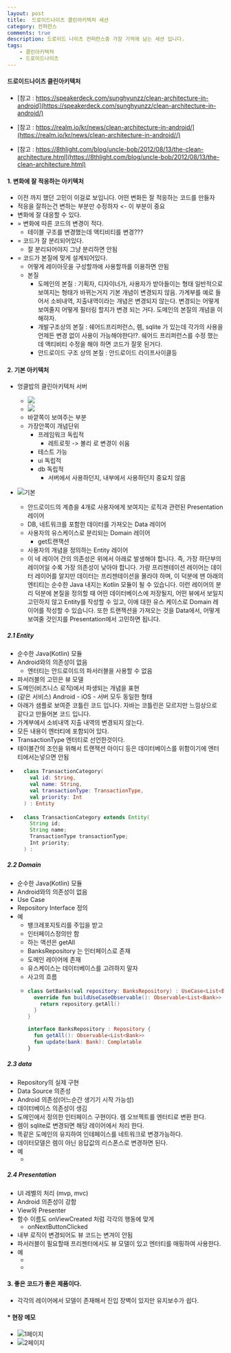 ```yaml
---
layout: post
title:  드로이드나이츠 클린아키텍처 세션
category: 컨퍼런스
comments: true
description: 드로이드 나이츠 컨퍼런스중 가장 기억에 남는 세션 입니다.
tags:
    - 클린아키텍처
    - 드로이드나이츠
---
```



#### 드로이드나이츠 클린아키텍처
 - [참고 : https://speakerdeck.com/sunghyunzz/clean-architecture-in-android](https://speakerdeck.com/sunghyunzz/clean-architecture-in-android/)

 - [참고 : https://realm.io/kr/news/clean-architecture-in-android/](https://realm.io/kr/news/clean-architecture-in-android//)

 - [참고 : https://8thlight.com/blog/uncle-bob/2012/08/13/the-clean-architecture.html](https://8thlight.com/blog/uncle-bob/2012/08/13/the-clean-architecture.html)

#### 1. 변화에 잘 적응하는 아키텍처
  - 이전 까지 했던 고민이 이걸로 보입니다. 어떤 변화든 잘 적응하는 코드를 만들자
  - 적응을 잘하는건 변하는 부분만 수정하자 <- 이 부분이 중요
  - 변화에 잘 대응할 수 있다.
   - = 변화에 따른 코드의 변경이 적다. 
     - 테이블 구조를 변경했는데 액티비티를 변경???
   - = 코드가 잘 분리되어있다.
     - 잘 분리되어야지 그냥 분리하면 안됨
   - = 코드가 본질에 맞게 설계되어있다.
     - 어떻게 레이아웃을 구성할까에 사용할까를 이용하면 안됨
     - 본질 
       - 도메인의 본질 : 기획자, 디자이너가, 사용자가 받아들이는 형태 일반적으로 보여지는 형태가 바뀌는거지 기본 개념이 변경되지 않음. 가계부를 예로 들어서 소비내역, 지출내역이라는 개념은 변경되지 않는다. 변경되는 어떻게 보여줄지 어떻게 필터링 할지가 변경 되는 거다. 도메인의 본질의 개념을 이해햐자.
       - 개발구조상의 본질 : 쉐어드프리퍼런스, 렘, sqlite 가 있는데 각가의 사용을 언제든 변경 없이 사용이 가능해야한다!?. 쉐어드 프리퍼런스를 수정 했는데 액티비티 수정을 해야 하면 코드가 잘못 된거다.
       - 안드로이드 구조 상의 본질 : 안드로이드 라이프사이클등

#### 2. 기본 아키텍처
  - 엉클밥의 클린아키텍처 서버
    - ![](https://drive.google.com/uc?id=0BwUadct9RzY3cmtQUjlkYlN5QTg)
    - <img src="https://drive.google.com/uc?id=0BwUadct9RzY3cmtQUjlkYlN5QTg">
    - 바깥쪽이 보여주는 부분
    - 가장안쪽이 개념단위
      - 프레임워크 독립적
        - 레트로핏 -> 볼리 로 변경이 쉬움
      - 테스트 가능
      - ui 독립적
      - db 독립적
        - 서버에서 사용하던지, 내부에서 사용하던지 중요치 않음

  - ![기본](https://drive.google.com/uc?id=0BwUadct9RzY3YU9CMXN5S2FTRXc)
    - 안드로이드의 계층을 4개로 사용자에게 보여지는 로직과 관련된 Presentation 레이어
    - DB, 네트워크를 포함한 데이터를 가져오는 Data 레이어 
    - 사용자의 유스케이스로 분리되는 Domain 레이어
      - get트랜잭션
    - 사용자의 개념을 정의하는 Entity 레이어 
    - 이 네 레이어 간의 의존성은 위에서 아래로 발생해야 합니다. 즉, 가장 하단부의 레이어일 수록 가장 의존성이 낮아야 합니다. 가량 프리젠테이션 레이어는 데이터 레이어를 알지만 데이터는 프리젠테이션을 몰라야 하며, 이 덕분에 맨 아래의 엔티티는 순수한 Java 내지는 Kotlin 모듈이 될 수 있습니다. 이런 레이어의 분리 덕분에 본질을 정의할 때 어떤 데이터베이스에 저장될지, 어떤 뷰에서 보일지 고민하지 않고 Entity를 작성할 수 있고, 이에 대한 유스 케이스로 Domain 레이어를 작성할 수 있습니다. 또한 트랜잭션을 가져오는 것을 Data에서, 어떻게 보여줄 것인지를 Presentation에서 고민하면 됩니다.

##### 2.1 Entity
  - 순수한 Java(Kotlin) 모듈
  - Android와의 의존성이 없음
    - 엔터티는 안드로이드의 파서러블을 사용할 수 없음
  - 파서러블의 고민은 뷰 모델   
  - 도메인(비즈니스 로직)에서 파생되는 개념을 표현
  - (같은 서비스) Android - iOS - 서버 모두 동일한 형태
  - 아래가 샘플로 보여준 코틀린 코드 입니다. 자바는 코틀린은 모르지만 느낌상으로 같다고 만들어본 코드 입니다.
  - 가계부에서 소비내역 지출 내역의 변경되지 않는다.
  - 모든 내용이 엔터티에 포함되어 있다.
  - TransactionType 엔터티로 선언한것이다.
  - 테이블간의 조인을 위해서 트랜잭션 아이디 등은 데이터베이스를 위함이기에 엔터티에서는넣으면 안됨
  - ``` kotlin
      class TransactionCategory( 
        val id: String, 
        val name: String, 
        val transactionType: TransactionType, 
        val priority: Int
      ) : Entity
    ```
  - ```java
      class TransactionCategory extends Entity( 
        String id; 
        String name;
        TransactionType transactionType;
        Int priority;
      ) : 
    ```  

##### 2.2 Domain
  - 순수한 Java(Kotlin) 모듈 
  - Android와의 의존성이 없음
  - Use Case
  - Repository Interface 정의    
  - 예
    - 뱅크레포지토리를 주입을 받고 
    - 인터페이스정의만 함
    - 하는 액션은 getAll
    - BanksRepository 는 인터페이스로 존재
    - 도메인 레이어에 존재 
    - 유스케이스는 데이터베이스를 고려하지 말자
    - 사고의 흐름
    - ```kotlin
      class GetBanks(val repository: BanksRepository) : UseCase<List<Bank>>(){ 
        override fun buildUseCaseObservable(): Observable<List<Bank>> { 
          return repository.getAll() 
        } 
      }

      interface BanksRepository : Repository {  
        fun getAll(): Observable<List<Bank>> 
        fun update(bank: Bank): Completable 
      }

      ```

##### 2.3 data
  - Repository의 실제 구현 
  - Data Source 의존성 
  - Android 의존성(어느순간 생기기 시작 가능성)
  - 데이터베이스 의존성이 생김
  - 도메인에서 정의한 인터페이스 구현이다. 렘 오브젝트를 엔터티로 변환 한다.
  - 렘이 sqlite로 변경되면 해당 레이어에서 처리 한다.
  - 똑같은 도메인의 유지하여 인테페이스를 네트워크로 변경가능하다.
  - 데이터모델은 렘이 아닌 응답값의 리스폰스로 변경하면 된다.
  - 예
    - <script src="https://gist.github.com/pyeongho/a621449874cd17a0c12041baf56fa835.js"></script>

##### 2.4 Presentation
  - UI 레벨의 처리 (mvp, mvc)
  - Android 의존성이 강함
  - View와 Presenter
  - 함수 이름도 onViewCreated 처럼 각각의 행동에 맞게
    - onNextButtonClicked 
  - 내부 로직이 변경되어도 뷰 코드는 변겨이 안됨
  - 파서러블이 필요할때 프리젠터에서도 뷰 모델이 있고 엔터티를 매핑하여 사용한다.  
  - 예
    - <script src="https://gist.github.com/pyeongho/618f625aa3f4a212f97197981ed5ea41.js"></script>
    - <script src="https://gist.github.com/pyeongho/6b325023418e98ab2d0a496da91d4087.js"></script>

#### 3. 좋은 코드가 좋은 제품이다.
  - 각각의 레이어에서 모델이 존재해서 진입 장벽이 있지만 유지보수가 쉽다.  

#### * 현장 메모
  - ![1페이지](https://drive.google.com/uc?id=0BwUadct9RzY3cG41UmxfbEN4NjQ)
  - ![2페이지](https://drive.google.com/uc?id=0BwUadct9RzY3NTNGRVpKLXNSOTg)
  